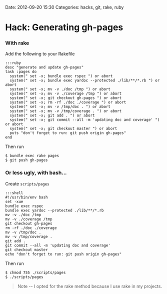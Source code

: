 Date: 2012-09-20 15:30
Categories: hacks, git, rake, ruby

# Hack: Generating gh-pages

### With rake

Add the following to your Rakefile

    :::ruby
    desc "generate and update gh-pages"
    task :pages do
      system(" set -x; bundle exec rspec ") or abort
      system(" set -x; bundle exec yardoc --protected ./lib/**/*.rb ") or abort
      system(" set -x; mv -v ./doc /tmp ") or abort
      system(" set -x; mv -v ./coverage /tmp ") or abort
      system(" set -x; git checkout gh-pages ") or abort
      system(" set -x; rm -rf ./doc ./coverage ") or abort
      system(" set -x; mv -v /tmp/doc . ") or abort
      system(" set -x; mv -v /tmp/coverage . ") or abort
      system(" set -x; git add . ") or abort 
      system(" set -x; git commit --all -m 'updating doc and coverage' ") or abort
      system(" set -x; git checkout master ") or abort
      puts "don't forget to run: git push origin gh-pages"
    end

Then run

    $ bundle exec rake pages
    $ git push gh-pages

### Or less ugly, with bash...

Create `scripts/pages`

    :::shell
    #!/usr/bin/env bash
    set -xue 
    bundle exec rspec 
    bundle exec yardoc --protected ./lib/**/*.rb
    mv -v ./doc /tmp 
    mv -v ./coverage /tmp 
    git checkout gh-pages
    rm -rf ./doc ./coverage 
    mv -v /tmp/doc .
    mv -v /tmp/coverage . 
    git add .
    git commit --all -m 'updating doc and coverage'
    git checkout master
    echo "don't forget to run: git push origin gh-pages"

Then run

    $ chmod 755 ./scripts/pages
    $ ./scripts/pages

> Note -- I opted for the rake method because I use rake in my projects.


